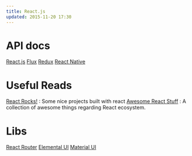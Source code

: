 ```yaml
---
title: React.js
updated: 2015-11-20 17:30
---
```


# API docs

[React.js](https://facebook.github.io/react/docs/getting-started.html)
[Flux](https://facebook.github.io/flux/docs/overview.html)
[Redux](http://rackt.org/redux/docs/basics/UsageWithReact.html)
[React Native](http://facebook.github.io/react-native/docs/getting-started.html)

# Useful Reads

[React Rocks!](http://react.rocks/) : Some nice projects built with react
[Awesome React Stuff](https://github.com/enaqx/awesome-react) : A collection of awesome things regarding React ecosystem.

# Libs

[React Router](https://github.com/rackt/react-router/tree/master/docs)
[Elemental UI](http://elemental-ui.com/)
[Material UI](http://material-ui.com/#/components/appbar)
